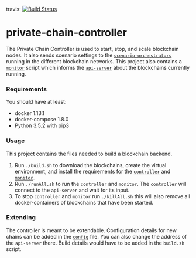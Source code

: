 travis: [![Build Status](https://travis-ci.org/BPChain/private-chain-controller.svg?branch=master)](https://travis-ci.org/BPChain/private-chain-controller)
# private-chain-controller
The Private Chain Controller is used to start, stop, and scale blockchain nodes. It also sends 
scenario settings to the [`scenario-orchestrators`](https://github.com/BPChain/scenario-orchestration-service)
running in the different blockchain networks. This project also contains a 
[`monitor`](monitor.py) script which informs the 
[`api-server`](https://github.com/BPChain/api-server) about the blockchains currently running.

### Requirements 
You should have at least:
- docker 1.13.1
- docker-compose 1.8.0
- Python 3.5.2 with pip3
### Usage 
This project contains the files needed to build a blockchain backend. 
1. Run `./build.sh`
to download the blockchains, create the virtual environment, and install the requirements for the
 [`controller`](controller.py) and [`monitor`](monitor.py).
2. Run `./runAll.sh` to run the `controller` and `monitor`. The `controller` will connect to the 
`api-server` and wait for its input. 
3. To stop `controller` and `monitor` run `./killAll.sh` this will also remove all 
docker-containers of blockchains that have been started. 

### Extending 
The controller is meant to be extendable. Configuration details for new chains can be added in the 
[`config`](config.yaml) file. You can also change the address of the `api-server` there. Build 
details would have to be added in the `build.sh` script. 